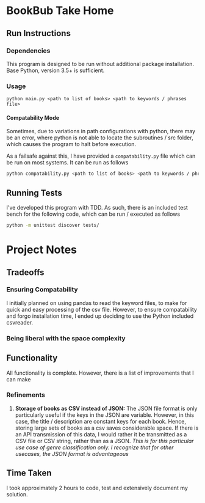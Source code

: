 # BookBub Take Home

## Run Instructions

### Dependencies

This program is designed to be run without additional package installation. Base Python, version 3.5+ is sufficient.

### Usage

```shell
python main.py <path to list of books> <path to keywords / phrases file>
```

#### Compatability Mode

Sometimes, due to variations in path configurations with python, there may be an error, where python is not able to locate the subroutines / src folder, which causes the program to halt before execution. 

As a failsafe against this, I have provided a `compatability.py` file which can be run on most systems. It can be run as follows

```bash
python compatability.py <path to list of books> <path to keywords / phrases file>
```

## Running Tests

I've developed this program with TDD. As such, there is an included test bench for the following code, which can be run / executed as follows

```bash
python -m unittest discover tests/
```


# Project Notes

## Tradeoffs

### Ensuring Compatability

I initially planned on using pandas to read the keyword files, to make for quick and easy processing of the csv file. However, to ensure compatability and forgo installation time, I ended up deciding to use the Python included csvreader.

### Being liberal with the space complexity



## Functionality

All functionality is complete. However, there is a list of improvements that I can make

### Refinements

1. **Storage of books as CSV instead of JSON:** The JSON file format is only particularly useful if the keys in the JSON are variable. However, in this case, the title / description are constant keys for each book. Hence, storing large sets of books as a csv saves considerable space. If there is an API transmission of this data, I would rather it be transmitted as a CSV file or CSV string, rather than as a JSON. _This is for this particular use case of genre classification only. I recognize that for other usecases, the JSON format is advantageous_

## Time Taken

I took approximately 2 hours to code, test and extensively document my solution.